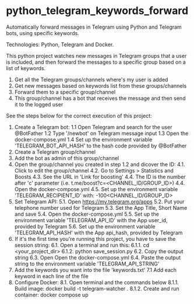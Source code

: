 # python_telegram_keywords_forward
Automatically forward messages in Telegram using Python and Telegram bots, using specific keywords.

Technologies: Python, Telegram and Docker.

This python project watches new messages in Telegram groups that a user is included, and then forward the messages to a specific group based on a list of keywords.
1. Get all the Telegram groups/channels where's my user is added
2. Get new messages based on keywords list from these groups/channels
3. Forward them to a specific group/channel
4. This group/channel has a bot that receives the message and then send it to the logged user

See the steps below for the correct execution of this project:

1. Create a Telegram bot:
	1.1 Open Telegram and search for the user @BotFather
	1.2 Type '/newbot' on Telegram message input
	1.3 Open the docker-compose.yml
	1.4 Set up the environment variable 'TELEGRAM_BOT_API_HASH' to the hash code provided by @BotFather
2. Create a Telegram group/channel
3. Add the bot as admin of this group/channel
4. Open the group/channel you created in step 1.2 and dicover the ID:
	4.1. Click to edit the group/channel
	4.2. Go to Settings > Statistics and Boosts
	4.3. See the URL in 'Link for boosting'
	4.4. The ID is the number after 'c' parameter (i.e. t.me/boost?c=<CHANNEL_ID/GROUP_ID>)
	4.4. Open the docker-compose.yml
	4.5. Set up the environment variable 'TELEGRAM_RECIPIENT_ID' with: -100<CHANNEL_ID/GROUP_ID>
5. Set Telegram API:
	5.1. Open https://my.telegram.org/apps 
	5.2. Put your telephone number used for Telegram
	5.3. Set the App Title, Short Name and save
	5.4. Open the docker-compose.yml
	5.5. Set up the environment variable 'TELEGRAM_API_ID' with the App user_id, provided by Telegram
	5.6. Set up the environment variable 'TELEGRAM_API_HASH' with the App api_hash, provided by Telegram
6. If it's the first time you're running this project, you have to save the session string:
	6.1. Open a terminal and run this:
		6.1.1. cd <your_project_dir>
		6.1.2. python save_session.py
	6.2. Copy the output string
	6.3. Open Open the docker-compose.yml
	6.4. Paste the output string to the environment variable 'TELEGRAM_API_STRING'
7. Add the keywords you want into the file 'keywords.txt'
	7.1 Add each keyword in each line of the file
8. Configure Docker:
	8.1. Open terminal and the commands below
		8.1.1. Build image: docker build -t telegram-watcher .
		8.1.2. Create and run container: docker compose up
